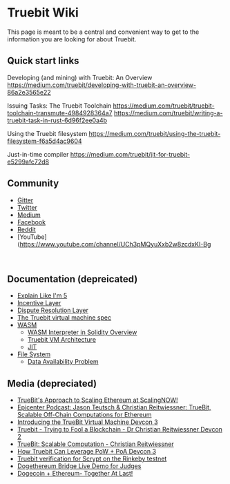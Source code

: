 # Truebit Wiki

This page is meant to be a central and convenient way to get to the information you are looking for about Truebit.

## Quick start links

Developing (and mining) with Truebit: An Overview
https://medium.com/truebit/developing-with-truebit-an-overview-86a2e3565e22

Issuing Tasks: The Truebit Toolchain
https://medium.com/truebit/truebit-toolchain-transmute-4984928364a7
https://medium.com/truebit/writing-a-truebit-task-in-rust-6d96f2ee0a4b

Using the Truebit filesystem
https://medium.com/truebit/using-the-truebit-filesystem-f6a5d4ac9604

Just-in-time compiler
https://medium.com/truebit/jit-for-truebit-e5299afc72d8


## Community 
* [Gitter](https://gitter.im/TrueBitFoundation/Lobby)
* [Twitter](https://twitter.com/truebitprotocol)
* [Medium](https://medium.com/truebit)
* [Facebook](https://www.facebook.com/TruebitProtocol/)
* [Reddit](https://www.reddit.com/r/truebit)
* [YouTube](https://www.youtube.com/channel/UCh3pMQyuXxb2w8zcdxKI-Bg

<br/>

## Documentation (depreicated)

- [Explain Like I'm 5](https://github.com/TrueBitFoundation/wiki/blob/master/docs/ELI5.md)
- [Incentive Layer](https://github.com/TrueBitFoundation/wiki/blob/master/docs/IncentiveLayer.md)
- [Dispute Resolution Layer](https://github.com/TrueBitFoundation/wiki/blob/master/docs/DisputeResolutionLayer.md)
- [The Truebit virtual machine spec](https://github.com/TrueBitFoundation/wiki/blob/master/docs/vm_spec.md)
- [WASM](https://github.com/TrueBitFoundation/wiki/blob/master/docs/WASM/README.md)
  - [WASM Interpreter in Solidity Overview](https://github.com/TrueBitFoundation/wiki/blob/master/docs/WASM/WASMSolidityOverview.md)
  - [Truebit VM Architecture](https://github.com/TrueBitFoundation/wiki/blob/master/docs/WASM/TruebitVMArchitecture.md)
  - [JIT](https://github.com/TrueBitFoundation/wiki/blob/master/docs/WASM/JIT.md)
- [File System](https://github.com/TrueBitFoundation/wiki/blob/master/docs/FileSystem/README.md)
  - [Data Availability Problem](https://github.com/TrueBitFoundation/wiki/blob/master/docs/FileSystem/DataAvailabilityProblem.md)

## Media (depreciated)
* [TrueBit's Approach to Scaling Ethereum at ScalingNOW!](https://www.youtube.com/watch?v=D592MR_1FyU)
* [Epicenter Podcast: Jason Teutsch & Christian Reitwiessner: TrueBit, Scalable Off-Chain Computations for Ethereum](https://www.youtube.com/watch?v=QY0OUTaIWIc&t=977s)
* [Introducing the TrueBit Virtual Machine Devcon 3](https://www.youtube.com/watch?v=kwe_C_ei0hQ)
* [Truebit - Trying to Fool a Blockchain - Dr Christian Reitwiessner Devcon 2](https://www.youtube.com/watch?v=5yiotumm99Q)
* [TrueBit: Scalable Computation - Christian Reitwiessner](https://www.youtube.com/watch?v=sO2tEOBBFOE)
* [How Truebit Can Leverage PoW + PoA Devcon 3](https://www.youtube.com/watch?v=QSpaN0i8lQ4)
* [Truebit verification for Scrypt on the Rinkeby testnet](https://www.youtube.com/watch?v=8VLg3RuvYNI)
* [Dogethereum Bridge Live Demo for Judges](https://www.youtube.com/watch?v=gdTd9Djt9gA&feature=youtu.be)
* [Dogecoin + Ethereum- Together At Last!](https://www.youtube.com/watch?v=JgZkqcGb2zA)
